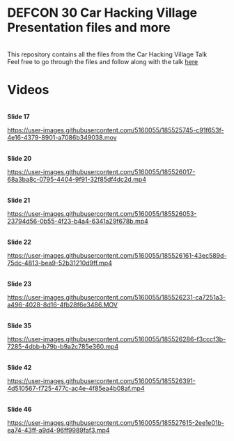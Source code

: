 # DEFCON 30 Car Hacking Village Presentation files and more
</br> This repository contains all the files from the Car Hacking Village Talk
</br> Feel free to go through the files and follow along with the talk [here](https://www.youtube.com/watch?v=AxkRnUnvYWw)

# Videos
</br> **Slide 17**

https://user-images.githubusercontent.com/5160055/185525745-c91f653f-4e16-4379-8901-a7086b349038.mov

</br> **Slide 20**

https://user-images.githubusercontent.com/5160055/185526017-68a3ba8c-0795-4404-9f91-32f85df4dc2d.mp4

</br> **Slide 21**

https://user-images.githubusercontent.com/5160055/185526053-23794d56-0b55-4f23-b4a4-6341a29f678b.mp4

</br> **Slide 22**

https://user-images.githubusercontent.com/5160055/185526161-43ec589d-75dc-4813-bea9-52b31210d9ff.mp4

</br> **Slide 23**

https://user-images.githubusercontent.com/5160055/185526231-ca7251a3-a496-4028-8d16-4fb28f6e3486.MOV

</br> **Slide 35**

https://user-images.githubusercontent.com/5160055/185526286-f3cccf3b-7285-4dbb-b79b-b9a2c785e360.mp4

</br> **Slide 42**

https://user-images.githubusercontent.com/5160055/185526391-4d510567-f725-477c-ac4e-4f85ea4b08af.mp4

</br> **Slide 46**

https://user-images.githubusercontent.com/5160055/185527615-2ee1e01b-ea74-43ff-a9d4-96ff9989faf3.mp4




